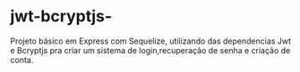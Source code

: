 # jwt-bcryptjs-
Projeto básico em Express com Sequelize, utilizando das dependencias Jwt e Bcryptjs pra criar um sistema de login,recuperação de senha e criação de conta.

